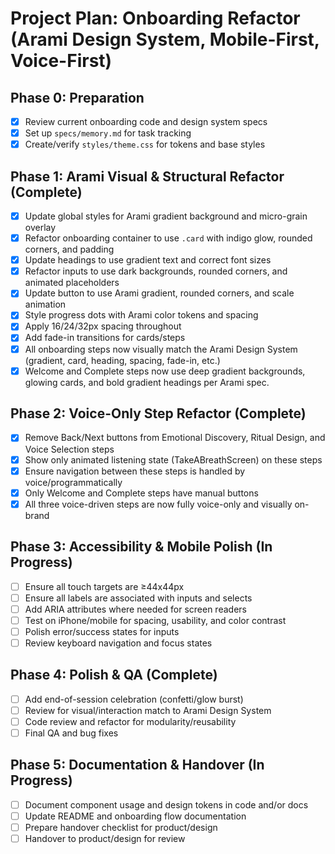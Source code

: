# Project Plan: Onboarding Refactor (Arami Design System, Mobile-First, Voice-First)

## Phase 0: Preparation
- [x] Review current onboarding code and design system specs
- [x] Set up `specs/memory.md` for task tracking
- [x] Create/verify `styles/theme.css` for tokens and base styles

## Phase 1: Arami Visual & Structural Refactor (Complete)
- [x] Update global styles for Arami gradient background and micro-grain overlay
- [x] Refactor onboarding container to use `.card` with indigo glow, rounded corners, and padding
- [x] Update headings to use gradient text and correct font sizes
- [x] Refactor inputs to use dark backgrounds, rounded corners, and animated placeholders
- [x] Update button to use Arami gradient, rounded corners, and scale animation
- [x] Style progress dots with Arami color tokens and spacing
- [x] Apply 16/24/32px spacing throughout
- [x] Add fade-in transitions for cards/steps
- [x] All onboarding steps now visually match the Arami Design System (gradient, card, heading, spacing, fade-in, etc.)
- [x] Welcome and Complete steps now use deep gradient backgrounds, glowing cards, and bold gradient headings per Arami spec.

## Phase 2: Voice-Only Step Refactor (Complete)
- [x] Remove Back/Next buttons from Emotional Discovery, Ritual Design, and Voice Selection steps
- [x] Show only animated listening state (TakeABreathScreen) on these steps
- [x] Ensure navigation between these steps is handled by voice/programmatically
- [x] Only Welcome and Complete steps have manual buttons
- [x] All three voice-driven steps are now fully voice-only and visually on-brand

## Phase 3: Accessibility & Mobile Polish (In Progress)
- [ ] Ensure all touch targets are ≥44x44px
- [ ] Ensure all labels are associated with inputs and selects
- [ ] Add ARIA attributes where needed for screen readers
- [ ] Test on iPhone/mobile for spacing, usability, and color contrast
- [ ] Polish error/success states for inputs
- [ ] Review keyboard navigation and focus states

## Phase 4: Polish & QA (Complete)
- [ ] Add end-of-session celebration (confetti/glow burst)
- [ ] Review for visual/interaction match to Arami Design System
- [ ] Code review and refactor for modularity/reusability
- [ ] Final QA and bug fixes

## Phase 5: Documentation & Handover (In Progress)
- [ ] Document component usage and design tokens in code and/or docs
- [ ] Update README and onboarding flow documentation
- [ ] Prepare handover checklist for product/design
- [ ] Handover to product/design for review 